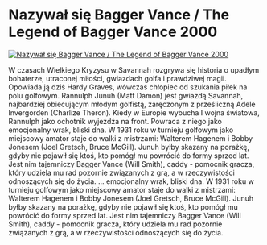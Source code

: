 Nazywał się Bagger Vance / The Legend of Bagger Vance 2000 
=============
[![Nazywał się Bagger Vance / The Legend of Bagger Vance 2000 ](http://vidos.pl/images/player.gif)](http://vidos.pl/nazywal-sie-bagger-vance-the-legend-of-bagger-vance-2000)

 W czasach Wielkiego Kryzysu w Savannah rozgrywa się historia o upadłym bohaterze, utraconej miłości, gwiazdach golfa i prawdziwej magii. Opowiada ją dziś Hardy Graves, wówczas chłopiec od szukania piłek na polu golfowym. Rannulph Junuh (Matt Damon) jest gwiazdą Savannah, najbardziej obiecującym młodym golfistą, zaręczonym z prześliczną Adele Invergorden (Charlize Theron). Kiedy w Europie wybucha I wojna światowa, Rannulph jako ochotnik wyjeżdża na front. Powraca z niego jako emocjonalny wrak, bliski dna. W 1931 roku w turnieju golfowym jako miejscowy amator staje do walki z mistrzami: Walterem Hagenem i Bobby Jonesem (Joel Gretsch, Bruce McGill). Junuh byłby skazany na porażkę, gdyby nie pojawił się ktoś, kto pomógł mu powrócić do formy sprzed lat. Jest nim tajemniczy Bagger Vance (Will Smith), caddy - pomocnik gracza, który udziela mu rad pozornie związanych z grą, a w rzeczywistości odnoszących się do życia.  ... emocjonalny wrak, bliski dna. W 1931 roku w turnieju golfowym jako miejscowy amator staje do walki z mistrzami: Walterem Hagenem i Bobby Jonesem (Joel Gretsch, Bruce McGill). Junuh byłby skazany na porażkę, gdyby nie pojawił się ktoś, kto pomógł mu powrócić do formy sprzed lat. Jest nim tajemniczy Bagger Vance (Will Smith), caddy - pomocnik gracza, który udziela mu rad pozornie związanych z grą, a w rzeczywistości odnoszących się do życia.

